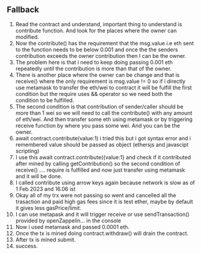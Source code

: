 ## Fallback

1. Read the contract and understand, important thing to understand is contribute function. And look for the places where the owner can modified.
2. Now the contribute() has the requirement that the msg.value i.e eth sent to the function needs to be below 0.001 and once the the senders contribution exceeds the owner contribution then I can be the owner.
3. The problem here is that i need to keep doing passing 0.001 eth repeatedly until the contribution is more than that of the owner.
4. There is another place where the owner can be change and that is receive() where the only requirement is msg.value != 0 so if i directly use metamask to transfer the eth/wei to contract it will be fulfill the first condition but the require uses && operator so we need both the condition to be fulfilled.
5. The second condition is that contribution of sender/caller should be more than 1 wei so we will need to call the contribute() with any amount of eth/wei. And then transfer some eth using metamask or by triggering receive function by where you pass some wei. And you can be the owner.
6. await contract.contribute(value:1) i tried this but i got syntax error and i remembered value should be passed as object (ethersjs and javascipt scripting)
7. I use this await contract.contribute({value:1} and check if it contributed after mined by calling getContribution() so the second condition of receive() .... require is fulfilled and now just transfer using metamask and it will be done.
8. I called contribute using arrow keys again because network is slow as of 1 Feb 2023 and 16.06 ist
9. Okay all of my trx were not passing so went and cancelled all the trasaction and paid high gas fees since it is test ether, maybe by default it gives less gasPrice/limit.
10. I can use metapask and it will trigger receive or use sendTransaction() provided by openZappelin... in the console
11. Now i used metamask and passed 0.0001 eth.
12. Once the tx is mined doing contract.withdraw() will drain the contract.
13. After tx is mined submit.
14. success.
